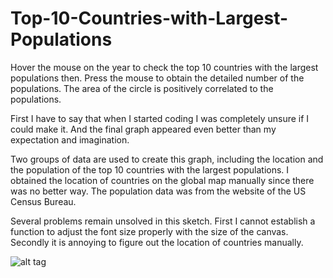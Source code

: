 Top-10-Countries-with-Largest-Populations
================================================
Hover the mouse on the year to check the top 10 countries with the largest populations then. Press the mouse to obtain the detailed number of the populations. The area of the circle is positively correlated to the populations.

First I have to say that when I started coding I was completely unsure if I could make it. And the final graph appeared even better than my expectation and imagination. 

Two groups of data are used to create this graph, including the location and the population of the top 10 countries with the largest populations. I obtained the location of countries on the global map manually since there was no better way. The population data was from the website of the US Census Bureau. 

Several problems remain unsolved in this sketch. First I cannot establish a function to adjust the font size properly with the size of the canvas. Secondly it is annoying to figure out the location of countries manually.

![alt tag](https://raw.githubusercontent.com/ZitingShen/The-Top-10-Countries-with-the-Largest-Population/master/Population.jpg)
